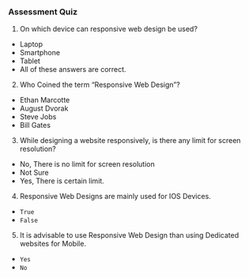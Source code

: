 
### Assessment Quiz

1. On which device can responsive web design be used?

- Laptop
- Smartphone
- Tablet
- All of these answers are correct. 

2. Who Coined the term “Responsive Web Design”?

- Ethan Marcotte 
- August Dvorak
- Steve Jobs
- Bill Gates

3. While designing a website responsively, is there any limit for screen resolution?

- No, There is no limit for screen resolution 
- Not Sure
- Yes, There is certain limit.

4. Responsive Web Designs are mainly used for IOS Devices.

- `True`
- `False` 

5. It is advisable to use Responsive Web Design than using Dedicated websites for Mobile.

- `Yes` 
- `No`
